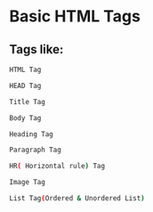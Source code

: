 # Basic HTML Tags

## Tags like:

```bash
HTML Tag
```

```bash
HEAD Tag
```

```bash
Title Tag
```

```bash
Body Tag
```

```bash
Heading Tag
``` 

```bash
Paragraph Tag
```

```bash
HR( Horizontal rule) Tag
```

```bash
Image Tag
```

```bash
List Tag(Ordered & Unordered List)
```
 
